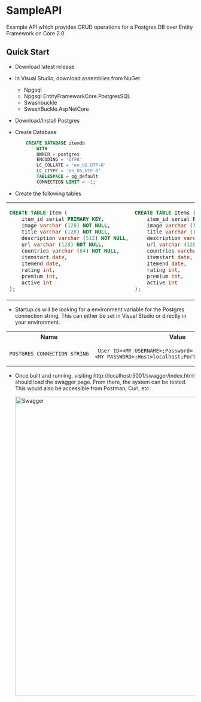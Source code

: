 # SampleAPI
Example API which provides CRUD operations for a Postgres DB over Entity Framework on Core 2.0

## Quick Start

* Download latest release
* In Visual Studio, download assemblies from NuGet
	* Npgsql
	* Npgsql.EntityFrameworkCore.PostgresSQL
	* Swashbuckle
	* SwashBuckle.AspNetCore
	
* Download/Install Postgres
* Create Database

	```SQL
		CREATE DATABASE itemdb
    		WITH 
    		OWNER = postgres
    		ENCODING = 'UTF8'
    		LC_COLLATE = 'en_US.UTF-8'
    		LC_CTYPE = 'en_US.UTF-8'
    		TABLESPACE = pg_default
    		CONNECTION LIMIT = -1;
	```
* Create the following tables
<table>
<tr>
<td>

```SQL
CREATE TABLE Item (
    item_id serial PRIMARY KEY,
    image varchar (128) NOT NULL,
    title varchar (128) NOT NULL,
	description varchar (512) NOT NULL,
	url varchar (128) NOT NULL,
	countries varchar (64) NOT NULL,
	itemstart date,
	itemend	date,
	rating int,
	premium int,
	active int
);
```
</td>
<td>

```SQL
CREATE TABLE Items (
    item_id serial PRIMARY KEY,
    image varchar (128) NOT NULL,
    title varchar (128) NOT NULL,
	description varchar (512) NOT NULL,
	url varchar (128) NOT NULL,
	countries varchar (64) NOT NULL,
	itemstart date,
	itemend	date,
	rating int,
	premium int,
	active int
);
```
</td>
</tr>
</table>

* Startup.cs will be looking for a environment variable for the Postgres connection string. This can either be set in Visual Studio or directly in your environment.
<table>
<th>Name</th><th>Value</th>
<tr>
<td>

```
POSTGRES_CONNECTION_STRING
```
</td>
<td>

```
 User ID=<MY_USERNAME>;Password=<MY_PASSWORD>;Host=localhost;Port=5432;Database=itemdb
```
</td>
</tr>
</table>

* Once built and running, visiting http://localhost:5001/swagger/index.html should load the swagger page. From there, the system can be tested. 
This would also be accessible from Postman, Curl, etc.

  <img src="https://image.ibb.co/gm34zo/2018_06_26_12_26_33.png" alt="Swagger" width="800px"/>


